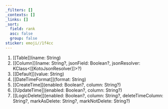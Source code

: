 ```yaml
---
_filters: []
_contexts: []
_links: []
_sort:
  field: rank
  asc: false
  group: false
sticker: emoji//1f4cc
---
```

1. [[Table]](name: <span style='color:var(--mk-color-red)'>String</span>)
2. [[Column]](name: <span style='color:var(--mk-color-red)'>String</span>?, jsonField: <span style='color:var(--mk-color-red)'>Boolean</span>?, jsonResolver: <span style='color:var(--mk-color-red)'>KClass</span><[[KotoJsonResolver]]>?)
3. [[Default]](value: <span style='color:var(--mk-color-red)'>String</span>)
4. [[DateTimeFormat]](format: <span style='color:var(--mk-color-red)'>String</span>)
5. [[CreateTime]](enabled: <span style='color:var(--mk-color-red)'>Boolean</span>?, column: <span style='color:var(--mk-color-red)'>String</span>?)
6. [[UpdateTime]](enabled: <span style='color:var(--mk-color-red)'>Boolean</span>?, column: <span style='color:var(--mk-color-red)'>String</span>?)
7. [[LogicDelete]](enabled: <span style='color:var(--mk-color-red)'>Boolean</span>?, column: <span style='color:var(--mk-color-red)'>String</span>?, deleteTimeColumn: <span style='color:var(--mk-color-red)'>String</span>?, markAsDelete: <span style='color:var(--mk-color-red)'>String</span>?, markNotDelete: <span style='color:var(--mk-color-red)'>String</span>?)